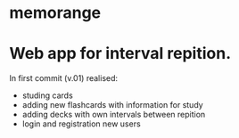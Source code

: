 # memorange
<h1>Web app for interval repition.</h1>


<p>In first commit (v.01) realised: </p>
  <ul>
  <li>studing cards</li>
  <li>adding new flashcards with information for study</li>
  <li>adding decks with own intervals between repition</li>
  <li>login and registration new users</li>
  </ul>
